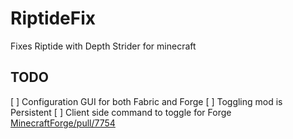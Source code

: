 # RiptideFix
Fixes Riptide with Depth Strider for minecraft

TODO
----
[ ] Configuration GUI for both Fabric and Forge
[ ] Toggling mod is Persistent
[ ] Client side command to toggle for Forge [MinecraftForge/pull/7754](https://github.com/MinecraftForge/MinecraftForge/pull/7754)
